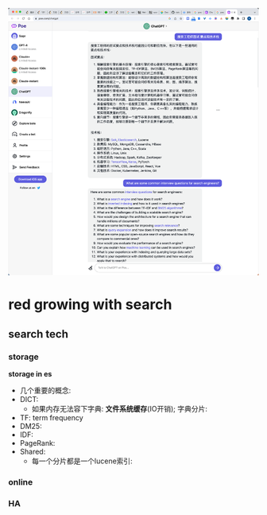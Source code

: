 ![img.png](img.png)

# red growing with search 

## search tech

### storage
__storage in es__
* 几个重要的概念:
* DICT:
    + 如果内存无法容下字典: __文件系统缓存__(IO开销); 字典分片: 
* TF: term frequency
* DM25:
* IDF:
* PageRank:
* Shared:
  * 每一个分片都是一个lucene索引:
### online

### HA

